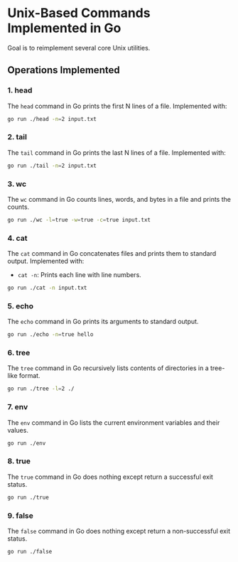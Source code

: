 # Unix-Based Commands Implemented in Go
Goal is to reimplement several core Unix utilities.


## Operations Implemented

### 1. head

The `head` command in Go prints the first N lines of a file. Implemented with:
```bash
go run ./head -n=2 input.txt
```

### 2. tail

The `tail` command in Go prints the last N lines of a file. Implemented with:
```bash
go run ./tail -n=2 input.txt
```

### 3. wc

The `wc` command in Go counts lines, words, and bytes in a file and prints the counts.
```bash
go run ./wc -l=true -w=true -c=true input.txt
```

### 4. cat

The `cat` command in Go concatenates files and prints them to standard output. Implemented with:
- `cat -n`: Prints each line with line numbers.
```bash
go run ./cat -n input.txt
```

### 5. echo

The `echo` command in Go prints its arguments to standard output.
```bash
go run ./echo -n=true hello
```

### 6. tree

The `tree` command in Go recursively lists contents of directories in a tree-like format.
```bash
go run ./tree -l=2 ./
```

### 7. env

The `env` command in Go lists the current environment variables and their values.
```bash
go run ./env
```

### 8. true

The `true` command in Go does nothing except return a successful exit status.
```bash
go run ./true
```

### 9. false

The `false` command in Go does nothing except return a non-successful exit status.
```bash
go run ./false
```
